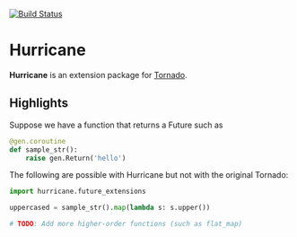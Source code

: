 [![Build Status](https://travis-ci.org/jyuhuan/hurricane.svg?branch=master)](https://travis-ci.org/jyuhuan/hurricane)

# Hurricane

__Hurricane__ is an extension package for [Tornado](https://github.com/tornadoweb/tornado).


## Highlights

Suppose we have a function that returns a Future such as

```py
@gen.coroutine
def sample_str():
    raise gen.Return('hello')
```

The following are possible with Hurricane but not with the original Tornado:

```py
import hurricane.future_extensions

uppercased = sample_str().map(lambda s: s.upper())

# TODO: Add more higher-order functions (such as flat_map)
```